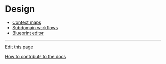 # Design
- [Context maps](ContextMaps/README.md) 
- [Subdomain workflows](SubdomainWorkflows/README.md)
- [Blueprint editor](SubdomainWorkflows/BlueprintEditor//README.md) 

---
[Edit this page](https://github.com/saascade/platform.saascade.com/edit/main/Hub/Organizations/Projects/Design/README.md)

[How to contribute to the docs](../../../../General/HowToContribute/README.md)

<!-- MS Clarity analytics. We use this so that we know what people need help with, otherwise we'd just be guessing --> 
<script type="text/javascript">
    (function(c,l,a,r,i,t,y){
        c[a]=c[a]||function(){(c[a].q=c[a].q||[]).push(arguments)};
        t=l.createElement(r);t.async=1;t.src="https://www.clarity.ms/tag/"+i;
        y=l.getElementsByTagName(r)[0];y.parentNode.insertBefore(t,y);
    })(window, document, "clarity", "script", "sdby7q18rz");
</script>